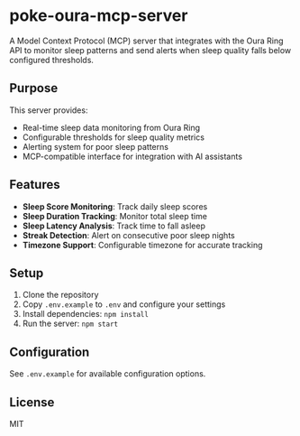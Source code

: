 # poke-oura-mcp-server

A Model Context Protocol (MCP) server that integrates with the Oura Ring API to monitor sleep patterns and send alerts when sleep quality falls below configured thresholds.

## Purpose

This server provides:
- Real-time sleep data monitoring from Oura Ring
- Configurable thresholds for sleep quality metrics
- Alerting system for poor sleep patterns
- MCP-compatible interface for integration with AI assistants

## Features

- **Sleep Score Monitoring**: Track daily sleep scores
- **Sleep Duration Tracking**: Monitor total sleep time
- **Sleep Latency Analysis**: Track time to fall asleep
- **Streak Detection**: Alert on consecutive poor sleep nights
- **Timezone Support**: Configurable timezone for accurate tracking

## Setup

1. Clone the repository
2. Copy `.env.example` to `.env` and configure your settings
3. Install dependencies: `npm install`
4. Run the server: `npm start`

## Configuration

See `.env.example` for available configuration options.

## License

MIT
